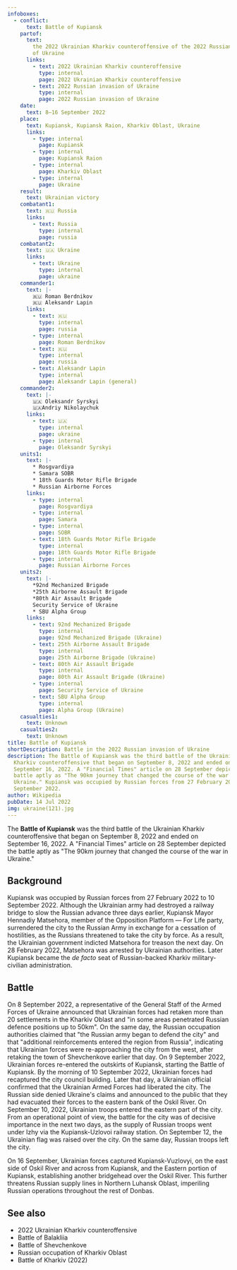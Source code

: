 ```yaml
---
infoboxes:
  - conflict:
      text: Battle of Kupiansk
    partof:
      text:
        the 2022 Ukrainian Kharkiv counteroffensive of the 2022 Russian invasion
        of Ukraine
      links:
        - text: 2022 Ukrainian Kharkiv counteroffensive
          type: internal
          page: 2022 Ukrainian Kharkiv counteroffensive
        - text: 2022 Russian invasion of Ukraine
          type: internal
          page: 2022 Russian invasion of Ukraine
    date:
      text: 8–16 September 2022
    place:
      text: Kupiansk, Kupiansk Raion, Kharkiv Oblast, Ukraine
      links:
        - type: internal
          page: Kupiansk
        - type: internal
          page: Kupiansk Raion
        - type: internal
          page: Kharkiv Oblast
        - type: internal
          page: Ukraine
    result:
      text: Ukrainian victory
    combatant1:
      text: 🇷🇺 Russia
      links:
        - text: Russia
          type: internal
          page: russia
    combatant2:
      text: 🇺🇦 Ukraine
      links:
        - text: Ukraine
          type: internal
          page: ukraine
    commander1:
      text: |-
        🇷🇺 Roman Berdnikov 
        🇷🇺 Aleksandr Lapin
      links:
        - text: 🇷🇺
          type: internal
          page: russia
        - type: internal
          page: Roman Berdnikov
        - text: 🇷🇺
          type: internal
          page: russia
        - text: Aleksandr Lapin
          type: internal
          page: Aleksandr Lapin (general)
    commander2:
      text: |-
        🇺🇦 Oleksandr Syrskyi 
        🇺🇦Andriy Nikolaychuk
      links:
        - text: 🇺🇦
          type: internal
          page: ukraine
        - type: internal
          page: Oleksandr Syrskyi
    units1:
      text: |-
        * Rosgvardiya
        * Samara SOBR 
        * 18th Guards Motor Rifle Brigade
        * Russian Airborne Forces
      links:
        - type: internal
          page: Rosgvardiya
        - type: internal
          page: Samara
        - type: internal
          page: SOBR
        - text: 18th Guards Motor Rifle Brigade
          type: internal
          page: 18th Guards Motor Rifle Brigade
        - type: internal
          page: Russian Airborne Forces
    units2:
      text: |-
        *92nd Mechanized Brigade 
        *25th Airborne Assault Brigade 
        *80th Air Assault Brigade 
        Security Service of Ukraine
        * SBU Alpha Group
      links:
        - text: 92nd Mechanized Brigade
          type: internal
          page: 92nd Mechanized Brigade (Ukraine)
        - text: 25th Airborne Assault Brigade
          type: internal
          page: 25th Airborne Brigade (Ukraine)
        - text: 80th Air Assault Brigade
          type: internal
          page: 80th Air Assault Brigade (Ukraine)
        - type: internal
          page: Security Service of Ukraine
        - text: SBU Alpha Group
          type: internal
          page: Alpha Group (Ukraine)
    casualties1:
      text: Unknown
    casualties2:
      text: Unknown
title: Battle of Kupiansk
shortDescription: Battle in the 2022 Russian invasion of Ukraine
description: The Battle of Kupiansk was the third battle of the Ukrainian
  Kharkiv counteroffensive that began on September 8, 2022 and ended on
  September 16, 2022. A "Financial Times" article on 28 September depicted the
  battle aptly as "The 90km journey that changed the course of the war in
  Ukraine." Kupiansk was occupied by Russian forces from 27 February 2022 to 10
  September 2022.
author: Wikipedia
pubDate: 14 Jul 2022
img: ukraine(121).jpg
---
```


The **Battle of Kupiansk** was the third battle of the Ukrainian Kharkiv counteroffensive that began on September 8, 2022 and ended on September 16, 2022. A "Financial Times" article on 28 September depicted the battle aptly as "The 90km journey that changed the course of the war in Ukraine."

## Background

Kupiansk was occupied by Russian forces from 27 February 2022 to 10 September 2022. Although the Ukrainian army had destroyed a railway bridge to slow the Russian advance three days earlier, Kupiansk Mayor Hennadiy Matsehora, member of the Opposition Platform — For Life party, surrendered the city to the Russian Army in exchange for a cessation of hostilities, as the Russians threatened to take the city by force. As a result, the Ukrainian government indicted Matsehora for treason the next day. On 28 February 2022, Matsehora was arrested by Ukrainian authorities. Later Kupiansk became the _de facto_ seat of Russian-backed Kharkiv military-civilian administration.

## Battle

On 8 September 2022, a representative of the General Staff of the Armed Forces of Ukraine announced that Ukrainian forces had retaken more than 20 settlements in the Kharkiv Oblast and "in some areas penetrated Russian defence positions up to 50km". On the same day, the Russian occupation authorities claimed that "the Russian army began to defend the city" and that "additional reinforcements entered the region from Russia", indicating that Ukrainian forces were re-approaching the city from the west, after retaking the town of Shevchenkove earlier that day. On 9 September 2022, Ukrainian forces re-entered the outskirts of Kupiansk, starting the Battle of Kupiansk. By the morning of 10 September 2022, Ukrainian forces had recaptured the city council building. Later that day, a Ukrainian official confirmed that the Ukrainian Armed Forces had liberated the city. The Russian side denied Ukraine's claims and announced to the public that they had evacuated their forces to the eastern bank of the Oskil River. On September 10, 2022, Ukrainian troops entered the eastern part of the city. From an operational point of view, the battle for the city was of decisive importance in the next two days, as the supply of Russian troops went under Izhy via the Kupiansk-Uzlovoi railway station. On September 12, the Ukrainian flag was raised over the city. On the same day, Russian troops left the city.

On 16 September, Ukrainian forces captured Kupiansk-Vuzlovyi, on the east side of Oskil River and across from Kupiansk, and the Eastern portion of Kupiansk, establishing another bridgehead over the Oskil River. This further threatens Russian supply lines in Northern Luhansk Oblast, imperiling Russian operations throughout the rest of Donbas.

## See also

- 2022 Ukrainian Kharkiv counteroffensive
- Battle of Balakliia
- Battle of Shevchenkove
- Russian occupation of Kharkiv Oblast
- Battle of Kharkiv (2022)


